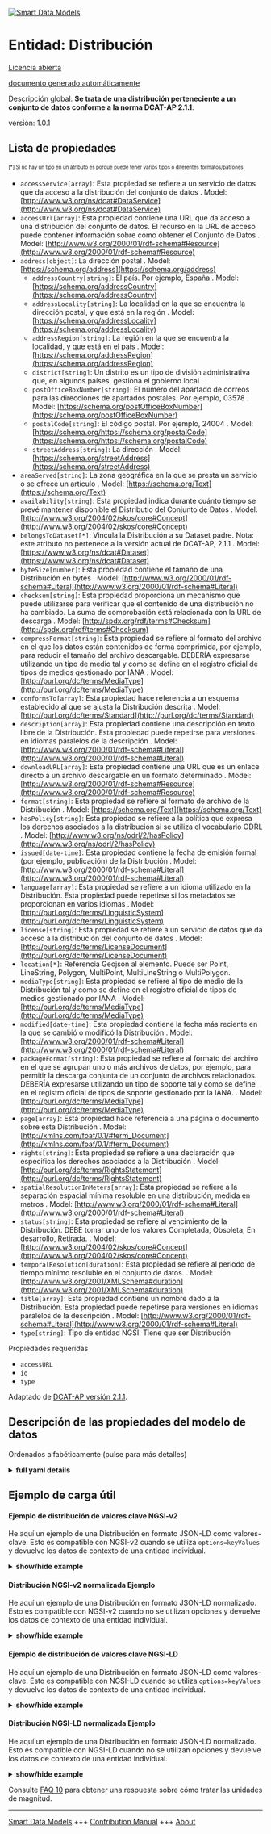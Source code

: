 <!-- 10-Header -->  
[![Smart Data Models](https://smartdatamodels.org/wp-content/uploads/2022/01/SmartDataModels_logo.png "Logo")](https://smartdatamodels.org)  
Entidad: Distribución  
=====================<!-- /10-Header -->  
<!-- 15-License -->  
[Licencia abierta](https://github.com/smart-data-models//dataModel.DCAT-AP/blob/master/Distribution/LICENSE.md)  
[documento generado automáticamente](https://docs.google.com/presentation/d/e/2PACX-1vTs-Ng5dIAwkg91oTTUdt8ua7woBXhPnwavZ0FxgR8BsAI_Ek3C5q97Nd94HS8KhP-r_quD4H0fgyt3/pub?start=false&loop=false&delayms=3000#slide=id.gb715ace035_0_60)  
<!-- /15-License -->  
<!-- 20-Description -->  
Descripción global: **Se trata de una distribución perteneciente a un conjunto de datos conforme a la norma DCAT-AP 2.1.1**.  
versión: 1.0.1  
<!-- /20-Description -->  
<!-- 30-PropertiesList -->  

## Lista de propiedades  

<sup><sub>[*] Si no hay un tipo en un atributo es porque puede tener varios tipos o diferentes formatos/patrones</sub></sup>.  
- `accessService[array]`: Esta propiedad se refiere a un servicio de datos que da acceso a la distribución del conjunto de datos  . Model: [http://www.w3.org/ns/dcat#DataService](http://www.w3.org/ns/dcat#DataService)- `accessUrl[array]`: Esta propiedad contiene una URL que da acceso a una distribución del conjunto de datos. El recurso en la URL de acceso puede contener información sobre cómo obtener el Conjunto de Datos  . Model: [http://www.w3.org/2000/01/rdf-schema#Resource](http://www.w3.org/2000/01/rdf-schema#Resource)- `address[object]`: La dirección postal  . Model: [https://schema.org/address](https://schema.org/address)	- `addressCountry[string]`: El país. Por ejemplo, España  . Model: [https://schema.org/addressCountry](https://schema.org/addressCountry)  
	- `addressLocality[string]`: La localidad en la que se encuentra la dirección postal, y que está en la región  . Model: [https://schema.org/addressLocality](https://schema.org/addressLocality)  
	- `addressRegion[string]`: La región en la que se encuentra la localidad, y que está en el país  . Model: [https://schema.org/addressRegion](https://schema.org/addressRegion)  
	- `district[string]`: Un distrito es un tipo de división administrativa que, en algunos países, gestiona el gobierno local    
	- `postOfficeBoxNumber[string]`: El número del apartado de correos para las direcciones de apartados postales. Por ejemplo, 03578  . Model: [https://schema.org/postOfficeBoxNumber](https://schema.org/postOfficeBoxNumber)  
	- `postalCode[string]`: El código postal. Por ejemplo, 24004  . Model: [https://schema.org/https://schema.org/postalCode](https://schema.org/https://schema.org/postalCode)  
	- `streetAddress[string]`: La dirección  . Model: [https://schema.org/streetAddress](https://schema.org/streetAddress)  
- `areaServed[string]`: La zona geográfica en la que se presta un servicio o se ofrece un artículo  . Model: [https://schema.org/Text](https://schema.org/Text)- `availability[string]`: Esta propiedad indica durante cuánto tiempo se prevé mantener disponible el Distributio del Conjunto de Datos  . Model: [http://www.w3.org/2004/02/skos/core#Concept](http://www.w3.org/2004/02/skos/core#Concept)- `belongsToDataset[*]`: Vincula la Distribución a su Dataset padre. Nota: este atributo no pertenece a la versión actual de DCAT-AP, 2.1.1  . Model: [https://www.w3.org/ns/dcat#Dataset](https://www.w3.org/ns/dcat#Dataset)- `byteSize[number]`: Esta propiedad contiene el tamaño de una Distribución en bytes  . Model: [http://www.w3.org/2000/01/rdf-schema#Literal](http://www.w3.org/2000/01/rdf-schema#Literal)- `checksum[string]`: Esta propiedad proporciona un mecanismo que puede utilizarse para verificar que el contenido de una distribución no ha cambiado. La suma de comprobación está relacionada con la URL de descarga  . Model: [http://spdx.org/rdf/terms#Checksum](http://spdx.org/rdf/terms#Checksum)- `compressFormat[string]`: Esta propiedad se refiere al formato del archivo en el que los datos están contenidos de forma comprimida, por ejemplo, para reducir el tamaño del archivo descargable. DEBERÍA expresarse utilizando un tipo de medio tal y como se define en el registro oficial de tipos de medios gestionado por IANA  . Model: [http://purl.org/dc/terms/MediaType](http://purl.org/dc/terms/MediaType)- `conformsTo[array]`: Esta propiedad hace referencia a un esquema establecido al que se ajusta la Distribución descrita  . Model: [http://purl.org/dc/terms/Standard](http://purl.org/dc/terms/Standard)- `description[array]`: Esta propiedad contiene una descripción en texto libre de la Distribución. Esta propiedad puede repetirse para versiones en idiomas paralelos de la descripción  . Model: [http://www.w3.org/2000/01/rdf-schema#Literal](http://www.w3.org/2000/01/rdf-schema#Literal)- `downloadURL[array]`: Esta propiedad contiene una URL que es un enlace directo a un archivo descargable en un formato determinado  . Model: [http://www.w3.org/2000/01/rdf-schema#Resource](http://www.w3.org/2000/01/rdf-schema#Resource)- `format[string]`: Esta propiedad se refiere al formato de archivo de la Distribución  . Model: [https://schema.org/Text](https://schema.org/Text)- `hasPolicy[string]`: Esta propiedad se refiere a la política que expresa los derechos asociados a la distribución si se utiliza el vocabulario ODRL  . Model: [http://www.w3.org/ns/odrl/2/hasPolicy](http://www.w3.org/ns/odrl/2/hasPolicy)- `issued[date-time]`: Esta propiedad contiene la fecha de emisión formal (por ejemplo, publicación) de la Distribución  . Model: [http://www.w3.org/2000/01/rdf-schema#Literal](http://www.w3.org/2000/01/rdf-schema#Literal)- `language[array]`: Esta propiedad se refiere a un idioma utilizado en la Distribución. Esta propiedad puede repetirse si los metadatos se proporcionan en varios idiomas  . Model: [http://purl.org/dc/terms/LinguisticSystem](http://purl.org/dc/terms/LinguisticSystem)- `license[string]`: Esta propiedad se refiere a un servicio de datos que da acceso a la distribución del conjunto de datos  . Model: [http://purl.org/dc/terms/LicenseDocument](http://purl.org/dc/terms/LicenseDocument)- `location[*]`: Referencia Geojson al elemento. Puede ser Point, LineString, Polygon, MultiPoint, MultiLineString o MultiPolygon.  - `mediaType[string]`: Esta propiedad se refiere al tipo de medio de la Distribución tal y como se define en el registro oficial de tipos de medios gestionado por IANA  . Model: [http://purl.org/dc/terms/MediaType](http://purl.org/dc/terms/MediaType)- `modified[date-time]`: Esta propiedad contiene la fecha más reciente en la que se cambió o modificó la Distribución  . Model: [http://www.w3.org/2000/01/rdf-schema#Literal](http://www.w3.org/2000/01/rdf-schema#Literal)- `packageFormat[string]`: Esta propiedad se refiere al formato del archivo en el que se agrupan uno o más archivos de datos, por ejemplo, para permitir la descarga conjunta de un conjunto de archivos relacionados. DEBERÍA expresarse utilizando un tipo de soporte tal y como se define en el registro oficial de tipos de soporte gestionado por la IANA.  . Model: [http://purl.org/dc/terms/MediaType](http://purl.org/dc/terms/MediaType)- `page[array]`: Esta propiedad hace referencia a una página o documento sobre esta Distribución  . Model: [http://xmlns.com/foaf/0.1/#term_Document](http://xmlns.com/foaf/0.1/#term_Document)- `rights[string]`: Esta propiedad se refiere a una declaración que especifica los derechos asociados a la Distribución  . Model: [http://purl.org/dc/terms/RightsStatement](http://purl.org/dc/terms/RightsStatement)- `spatialResolutionInMeters[array]`: Esta propiedad se refiere a la separación espacial mínima resoluble en una distribución, medida en metros  . Model: [http://www.w3.org/2000/01/rdf-schema#Literal](http://www.w3.org/2000/01/rdf-schema#Literal)- `status[string]`: Esta propiedad se refiere al vencimiento de la Distribución. DEBE tomar uno de los valores Completada, Obsoleta, En desarrollo, Retirada.  . Model: [http://www.w3.org/2004/02/skos/core#Concept](http://www.w3.org/2004/02/skos/core#Concept)- `temporalResolution[duration]`: Esta propiedad se refiere al periodo de tiempo mínimo resoluble en el conjunto de datos.  . Model: [http://www.w3.org/2001/XMLSchema#duration](http://www.w3.org/2001/XMLSchema#duration)- `title[array]`: Esta propiedad contiene un nombre dado a la Distribución. Esta propiedad puede repetirse para versiones en idiomas paralelos de la descripción  . Model: [http://www.w3.org/2000/01/rdf-schema#Literal](http://www.w3.org/2000/01/rdf-schema#Literal)- `type[string]`: Tipo de entidad NGSI. Tiene que ser Distribución  <!-- /30-PropertiesList -->  
<!-- 35-RequiredProperties -->  
Propiedades requeridas  
- `accessURL`  - `id`  - `type`  <!-- /35-RequiredProperties -->  
<!-- 40-RequiredProperties -->  
Adaptado de [DCAT-AP versión 2.1.1](https://joinup.ec.europa.eu/collection/semantic-interoperability-community-semic/solution/dcat-application-profile-data-portals-europe/release/211).  
<!-- /40-RequiredProperties -->  
<!-- 50-DataModelHeader -->  
## Descripción de las propiedades del modelo de datos  
Ordenados alfabéticamente (pulse para más detalles)  
<!-- /50-DataModelHeader -->  
<!-- 60-ModelYaml -->  
<details><summary><strong>full yaml details</strong></summary>    
```yaml  
Distribution:    
  description: This is a distribution belonging ot a dataset according to the DCAT-AP standard 2.1.1    
  properties:    
    accessService:    
      description: This property refers to a data service that gives access to the distribution of the dataset    
      items:    
        description: Every Data service providing access to the distribution    
        type: string    
        x-ngsi:    
          type: Property    
      type: array    
      x-ngsi:    
        model: "http://www.w3.org/ns/dcat#DataService"    
        type: Property    
    accessUrl:    
      description: This property contains a URL that gives access to a Distribution of the Dataset. The resource at the access URL may contain information about how to get the Dataset    
      items:    
        minItems: 1    
        type: string    
      type: array    
      x-ngsi:    
        model: "http://www.w3.org/2000/01/rdf-schema#Resource"    
        type: Property    
    address:    
      description: The mailing address    
      properties:    
        addressCountry:    
          description: 'The country. For example, Spain'    
          type: string    
          x-ngsi:    
            model: https://schema.org/addressCountry    
            type: Property    
        addressLocality:    
          description: 'The locality in which the street address is, and which is in the region'    
          type: string    
          x-ngsi:    
            model: https://schema.org/addressLocality    
            type: Property    
        addressRegion:    
          description: 'The region in which the locality is, and which is in the country'    
          type: string    
          x-ngsi:    
            model: https://schema.org/addressRegion    
            type: Property    
        district:    
          description: 'A district is a type of administrative division that, in some countries, is managed by the local government'    
          type: string    
          x-ngsi:    
            type: Property    
        postOfficeBoxNumber:    
          description: 'The post office box number for PO box addresses. For example, 03578'    
          type: string    
          x-ngsi:    
            model: https://schema.org/postOfficeBoxNumber    
            type: Property    
        postalCode:    
          description: 'The postal code. For example, 24004'    
          type: string    
          x-ngsi:    
            model: https://schema.org/https://schema.org/postalCode    
            type: Property    
        streetAddress:    
          description: The street address    
          type: string    
          x-ngsi:    
            model: https://schema.org/streetAddress    
            type: Property    
        streetNr:    
          description: Number identifying a specific property on a public street    
          type: string    
          x-ngsi:    
            type: Property    
      type: object    
      x-ngsi:    
        model: https://schema.org/address    
        type: Property    
    areaServed:    
      description: The geographic area where a service or offered item is provided    
      type: string    
      x-ngsi:    
        model: https://schema.org/Text    
        type: Property    
    availability:    
      description: This property indicates how long it is planned to keep the Distributio of the Dataset available    
      type: string    
      x-ngsi:    
        model: "http://www.w3.org/2004/02/skos/core#Concept"    
        type: Property    
    belongsToDataset:    
      anyOf:    
        - description: Link to the dataset    
          maxLength: 256    
          minLength: 1    
          pattern: ^[\w\-\.\{\}\$\+\*\[\]`|~^@!,:\\]+$    
          type: string    
          x-ngsi:    
            type: Property    
        - description: Link to the dataset    
          format: uri    
          type: string    
          x-ngsi:    
            type: Property    
      description: 'It links the Distribution to its parent Dataset. Note: this attribute does not belong to the current version of DCAT-AP, 2.1.1'    
      x-ngsi:    
        model: "https://www.w3.org/ns/dcat#Dataset"    
        type: Relationship    
    byteSize:    
      description: This property contains the size of a Distribution in bytes    
      type: number    
      x-ngsi:    
        model: "http://www.w3.org/2000/01/rdf-schema#Literal"    
        type: Property    
    checksum:    
      description: This property provides a mechanism that can be used to verify that the contents of a distribution have not changed. The checksum is related to the downloadURL    
      type: string    
      x-ngsi:    
        model: "http://spdx.org/rdf/terms#Checksum"    
        type: Property    
    compressFormat:    
      description: 'This property refers to the format of the file in which the data is contained in a compressed form, e.g. to reduce the size of the downloadable file. It SHOULD be expressed using a media type as defined in the official register of media types managed by IANA'    
      type: string    
      x-ngsi:    
        model: http://purl.org/dc/terms/MediaType    
        type: Property    
    conformsTo:    
      description: This property refers to an established schema to which the described Distribution conforms    
      items:    
        description: Every rule o standard the distribution complies with    
        type: string    
        x-ngsi:    
          type: Property    
      type: array    
      x-ngsi:    
        model: http://purl.org/dc/terms/Standard    
        type: Property    
    description:    
      description: This property contains a free-text account of the Distribution. This property can be repeated for parallel language versions of the description    
      items:    
        description: Every description of the distribution in a language    
        type: string    
        x-ngsi:    
          type: Property    
      type: array    
      x-ngsi:    
        model: "http://www.w3.org/2000/01/rdf-schema#Literal"    
        type: Property    
    downloadURL:    
      description: This property contains a URL that is a direct link to a downloadable file in a given format    
      items:    
        description: Every URL available for downloading    
        format: uri    
        type: string    
        x-ngsi:    
          type: Property    
      type: array    
      x-ngsi:    
        model: "http://www.w3.org/2000/01/rdf-schema#Resource"    
        type: Property    
    format:    
      description: This property refers to the file format of the Distribution    
      type: string    
      x-ngsi:    
        model: https://schema.org/Text    
        type: Property    
    hasPolicy:    
      description: This property refers to the policy expressing the rights associated with the distribution if using the ODRL vocabulary    
      type: string    
      x-ngsi:    
        model: http://www.w3.org/ns/odrl/2/hasPolicy    
        type: Property    
    issued:    
      description: 'This property contains the date of formal issuance (e.g., publication) of the Distribution'    
      format: date-time    
      type: string    
      x-ngsi:    
        model: "http://www.w3.org/2000/01/rdf-schema#Literal"    
        type: Property    
    language:    
      description: This property refers to a language used in the Distribution. This property can be repeated if the metadata is provided in multiple languages    
      items:    
        description: Every language included    
        type: string    
        x-ngsi:    
          type: Property    
      type: array    
      x-ngsi:    
        model: http://purl.org/dc/terms/LinguisticSystem    
        type: Property    
    license:    
      description: This property refers to a data service that gives access to the distribution of the dataset    
      type: string    
      x-ngsi:    
        model: http://purl.org/dc/terms/LicenseDocument    
        type: Property    
    location:    
      description: 'Geojson reference to the item. It can be Point, LineString, Polygon, MultiPoint, MultiLineString or MultiPolygon'    
      oneOf:    
        - description: Geojson reference to the item. Point    
          properties:    
            bbox:    
              items:    
                type: number    
              minItems: 4    
              type: array    
            coordinates:    
              items:    
                type: number    
              minItems: 2    
              type: array    
            type:    
              enum:    
                - Point    
              type: string    
          required:    
            - type    
            - coordinates    
          title: GeoJSON Point    
          type: object    
          x-ngsi:    
            type: GeoProperty    
        - description: Geojson reference to the item. LineString    
          properties:    
            bbox:    
              items:    
                type: number    
              minItems: 4    
              type: array    
            coordinates:    
              items:    
                items:    
                  type: number    
                minItems: 2    
                type: array    
              minItems: 2    
              type: array    
            type:    
              enum:    
                - LineString    
              type: string    
          required:    
            - type    
            - coordinates    
          title: GeoJSON LineString    
          type: object    
          x-ngsi:    
            type: GeoProperty    
        - description: Geojson reference to the item. Polygon    
          properties:    
            bbox:    
              items:    
                type: number    
              minItems: 4    
              type: array    
            coordinates:    
              items:    
                items:    
                  items:    
                    type: number    
                  minItems: 2    
                  type: array    
                minItems: 4    
                type: array    
              type: array    
            type:    
              enum:    
                - Polygon    
              type: string    
          required:    
            - type    
            - coordinates    
          title: GeoJSON Polygon    
          type: object    
          x-ngsi:    
            type: GeoProperty    
        - description: Geojson reference to the item. MultiPoint    
          properties:    
            bbox:    
              items:    
                type: number    
              minItems: 4    
              type: array    
            coordinates:    
              items:    
                items:    
                  type: number    
                minItems: 2    
                type: array    
              type: array    
            type:    
              enum:    
                - MultiPoint    
              type: string    
          required:    
            - type    
            - coordinates    
          title: GeoJSON MultiPoint    
          type: object    
          x-ngsi:    
            type: GeoProperty    
        - description: Geojson reference to the item. MultiLineString    
          properties:    
            bbox:    
              items:    
                type: number    
              minItems: 4    
              type: array    
            coordinates:    
              items:    
                items:    
                  items:    
                    type: number    
                  minItems: 2    
                  type: array    
                minItems: 2    
                type: array    
              type: array    
            type:    
              enum:    
                - MultiLineString    
              type: string    
          required:    
            - type    
            - coordinates    
          title: GeoJSON MultiLineString    
          type: object    
          x-ngsi:    
            type: GeoProperty    
        - description: Geojson reference to the item. MultiLineString    
          properties:    
            bbox:    
              items:    
                type: number    
              minItems: 4    
              type: array    
            coordinates:    
              items:    
                items:    
                  items:    
                    items:    
                      type: number    
                    minItems: 2    
                    type: array    
                  minItems: 4    
                  type: array    
                type: array    
              type: array    
            type:    
              enum:    
                - MultiPolygon    
              type: string    
          required:    
            - type    
            - coordinates    
          title: GeoJSON MultiPolygon    
          type: object    
          x-ngsi:    
            type: GeoProperty    
      x-ngsi:    
        type: GeoProperty    
    mediaType:    
      description: This property refers to the media type of the Distribution as defined in the official register of media types managed by IANA    
      type: string    
      x-ngsi:    
        model: http://purl.org/dc/terms/MediaType    
        type: Property    
    modified:    
      description: This property contains the most recent date on which the Distribution was changed or modified    
      format: date-time    
      type: string    
      x-ngsi:    
        model: "http://www.w3.org/2000/01/rdf-schema#Literal"    
        type: Property    
    packageFormat:    
      description: 'This property refers to the format of the file in which one or more data files are grouped together, e.g. to enable a set of related files to be downloaded together. It SHOULD be expressed using a media type as defined in the official register of media types managed by IANA'    
      type: string    
      x-ngsi:    
        model: http://purl.org/dc/terms/MediaType    
        type: Property    
    page:    
      description: This property refers to a page or document about this Distribution    
      items:    
        description: Every page providing information about the distribution    
        type: string    
        x-ngsi:    
          type: Property    
      type: array    
      x-ngsi:    
        model: "http://xmlns.com/foaf/0.1/#term_Document"    
        type: Property    
    rights:    
      description: This property refers to a statement that specifies rights associated with the Distribution    
      type: string    
      x-ngsi:    
        model: http://purl.org/dc/terms/RightsStatement    
        type: Property    
    spatialResolutionInMeters:    
      description: 'This property refers to the minimum spatial separation resolvable in a distribution, measured in meters'    
      type: array    
      x-ngsi:    
        model: "http://www.w3.org/2000/01/rdf-schema#Literal"    
        type: Property    
    status:    
      description: 'This property refers to the maturity of the Distribution. It MUST take one of the values Completed, Deprecated, Under Development, Withdrawn'    
      enum:    
        - Completed    
        - Deprecated    
        - Under Development    
        - Withdrawn    
      type: string    
      x-ngsi:    
        model: "http://www.w3.org/2004/02/skos/core#Concept"    
        type: Property    
    temporalResolution:    
      description: 'This property refers to the minimum time period resolvable in the dataset. '    
      format: duration    
      type: string    
      x-ngsi:    
        model: "http://www.w3.org/2001/XMLSchema#duration"    
        type: Property    
    title:    
      description: This property contains a name given to the Distribution. This property can be repeated for parallel language versions of the description    
      items:    
        description: Every language description of the distribution title    
        type: string    
        x-ngsi:    
          type: Property    
      type: array    
      x-ngsi:    
        model: "http://www.w3.org/2000/01/rdf-schema#Literal"    
        type: Property    
    type:    
      description: NGSI entity type. It has to be Distribution    
      enum:    
        - Distribution    
      type: string    
      x-ngsi:    
        type: Property    
  required:    
    - accessURL    
    - id    
    - type    
  type: object    
  x-derived-from: ""    
  x-disclaimer: 'Redistribution and use in source and binary forms, with or without modification, are permitted  provided that the license conditions are met. Copyleft (c) 2022 Contributors to Smart Data Models Program'    
  x-license-url: https://github.com/smart-data-models/dataModel.DCAT-AP/blob/master/Distribution/LICENSE.md    
  x-model-schema: https://smart-data-models.github.io/dataModel.DCAT-AP/Distribution/schema.json    
  x-model-tags: ""    
  x-version: 1.0.1    
```  
</details>    
<!-- /60-ModelYaml -->  
<!-- 70-MiddleNotes -->  
<!-- /70-MiddleNotes -->  
<!-- 80-Examples -->  
## Ejemplo de carga útil  
#### Ejemplo de distribución de valores clave NGSI-v2  
He aquí un ejemplo de una Distribución en formato JSON-LD como valores-clave. Esto es compatible con NGSI-v2 cuando se utiliza `options=keyValues` y devuelve los datos de contexto de una entidad individual.  
<details><summary><strong>show/hide example</strong></summary>    
```json  
{  
  "id": "urn:ngsi-ld:Distribution:id:NUZE:76215118",  
  "type": "Distribution",  
  "accessService": [  
    ""  
  ],  
  "accessURL": [  
    "https://datos.comunidad.madrid/catalogo/dataset/134210b4-3fbc-457d-8064-18d6d8cc785e/resource/fca9a0ef-60b3-44bc-8a69-c17d607b122d/download/alojamientos_turisticos.csv"  
  ],  
  "address": {  
    "addressCountry": "Luxembourg",  
    "addressLocality": "Luxembourg",  
    "addressRegion": "Luxembourg",  
    "postOfficeBoxNumber": "",  
    "postalCode": "24004",  
    "streetAddress": "Luxembourg platz 2"  
  },  
  "availability": "yes",  
  "byteSize": 43503,  
  "checksum": "H3FR.",  
  "compressionFormat": "",  
  "belongsToDataset": "urn:ngsi-ld:Dataset:items:CHIF:23645981",  
  "description": [  
    "Distribution of open data portals in csv"],  
  "page": [],  
  "downloadURL": [  
    "urn:ngsi-ld:DistributionDCAT-AP:items:HVWX:12201868",  
    "urn:ngsi-ld:DistributionDCAT-AP:items:ICPI:96947751"  
  ],  
  "format": " text/csv",  
  "hasPolicy": "Open data policy.",  
  "language": [  
    "EN",  
    "ES"  
  ],  
  "license": "CC-BY",  
  "conformsTo": [],  
  "location": {  
    "coordinates": [  
      -67.057831,  
      67.968509  
    ],  
    "type": "Point"  
  },  
  "mediaType": "",  
  "modified": "1986-03-28T19:56:43Z",  
  "packagingFormat": "zip",  
  "issued": "1997-05-06T05:04:10Z",  
  "rights": "copyleft",  
  "spatialResolutionInMeters": [  
    0.5,  
    0.5  
  ],  
  "status": "Withdrawn",  
  "temporalResolution":  
    "PT15M",  
  "title": [  
    "Dataset base"  
  ]  
}  
```  
</details>  
#### Distribución NGSI-v2 normalizada Ejemplo  
He aquí un ejemplo de una Distribución en formato JSON-LD normalizado. Esto es compatible con NGSI-v2 cuando no se utilizan opciones y devuelve los datos de contexto de una entidad individual.  
<details><summary><strong>show/hide example</strong></summary>    
```json  
{  
  "id": "urn:ngsi-ld:Distribution:id:NUZE:76215118",  
  "type": "Distribution",  
  "description": {  
    "type": "Text",  
    "value": [  
      "Distribution of open data portals in csv"  
    ]  
  },  
  "location": {  
    "type": "geo:json",  
    "value": {  
      "type": "Point",  
      "coordinates": [  
        -67.057831,  
        67.968509  
      ]  
    }  
  },  
  "address": {  
    "type": "PostalAddress",  
    "value": {  
      "streetAddress": "Luxembourg platz 2",  
      "addressLocality": "Luxembourg",  
      "addressRegion": "Luxembourg",  
      "addressCountry": "Luxembourg",  
      "postalCode": "24004",  
      "postOfficeBoxNumber": ""  
    }  
  },  
  "accessURL": {  
    "type": "array",  
    "value": [  
      "https://datos.comunidad.madrid/catalogo/dataset/134210b4-3fbc-457d-8064-18d6d8cc785e/resource/fca9a0ef-60b3-44bc-8a69-c17d607b122d/download/alojamientos_turisticos.csv"  
    ]  
  },  
  "availability": {  
    "type": "Text",  
    "value": "yes"  
  },  
  "format": {  
    "type": "Text",  
    "value": " text/csv"  
  },  
  "license": {  
    "type": "Text",  
    "value": "CC-BY"  
  },  
  "accessService": {  
    "type": "array",  
    "value": [  
      ""  
    ]  
  },  
  "byteSize": {  
    "type": "array",  
    "value": 43503  
  },  
  "checksum": {  
    "type": "Text",  
    "value": "H3FR."  
  },  
  "compressionFormat": {  
    "type": "Text",  
    "value": ""  
  },  
  "belongsToDataset": {  
    "type": "Text",  
    "value": "urn:ngsi-ld:Dataset:items:CHIF:23645981"  
  },  
  "page": {  
    "type": "array",  
    "value": [  
    ]  
  },  
  "downloadURL": {  
    "type": "array",  
    "value": [  
      "urn:ngsi-ld:DistributionDCAT-AP:items:HVWX:12201868",  
      "urn:ngsi-ld:DistributionDCAT-AP:items:ICPI:96947751"  
    ]  
  },  
  "hasPolicy": {  
    "type": "Text",  
    "value": "Open data policy."  
  },  
  "language": {  
    "type": "array",  
    "value": [  
      "EN",  
      "ES"  
    ]  
  },  
  "conformsTo": {  
    "type": "array",  
    "value": [  
    ]  
  },  
  "mediaType": {  
    "type": "Text",  
    "value": ""  
  },  
  "packagingFormat": {  
    "type": "Text",  
    "value": "zip"  
  },  
  "issued": {  
    "type": "DateTime",  
    "value": "1997-05-06T05:04:10Z"  
  },  
  "rights": {  
    "type": "Text",  
    "value": "copyleft"  
  },  
  "spatialResolutionInMeters": {  
    "type": "array",  
    "value": [  
      0.5,  
      0.5  
    ]  
  },  
  "status": {  
    "type": "Text",  
    "value": "Withdrawn"  
  },  
  "temporalResolution": {  
    "type": "array",  
    "value": "PT17S"  
  },  
  "title": {  
    "type": "array",  
    "value": [  
      "Dataset base"  
    ]  
  },  
  "modified": {  
    "type": "DateTime",  
    "value": "1986-03-28T19:56:43Z"  
  }  
}  
```  
</details>  
#### Ejemplo de distribución de valores clave NGSI-LD  
He aquí un ejemplo de una Distribución en formato JSON-LD como valores-clave. Esto es compatible con NGSI-LD cuando se utiliza `options=keyValues` y devuelve los datos de contexto de una entidad individual.  
<details><summary><strong>show/hide example</strong></summary>    
```json  
{  
  "id": "urn:ngsi-ld:Distribution:id:NUZE:76215118",  
  "type": "Distribution",  
  "accessService": [  
    ""  
  ],  
  "accessURL": [  
    "https://datos.comunidad.madrid/catalogo/dataset/134210b4-3fbc-457d-8064-18d6d8cc785e/resource/fca9a0ef-60b3-44bc-8a69-c17d607b122d/download/alojamientos_turisticos.csv"  
  ],  
  "address": {  
    "addressCountry": "Luxembourg",  
    "addressLocality": "Luxembourg",  
    "addressRegion": "Luxembourg",  
    "postOfficeBoxNumber": "",  
    "postalCode": "24004",  
    "streetAddress": "Luxembourg platz 2"  
  },  
  "availability": "yes",  
  "byteSize": 43503,  
  "checksum": "H3FR.",  
  "compressionFormat": "",  
  "belongsToDataset": "urn:ngsi-ld:Dataset:items:CHIF:23645981",  
  "description": [  
    "Distribution of open data portals in csv"  
  ],  
  "page": [],  
  "downloadURL": [  
    "urn:ngsi-ld:DistributionDCAT-AP:items:HVWX:12201868",  
    "urn:ngsi-ld:DistributionDCAT-AP:items:ICPI:96947751"  
  ],  
  "format": " text/csv",  
  "hasPolicy": "Open data policy.",  
  "language": [  
    "EN",  
    "ES"  
  ],  
  "license": "CC-BY",  
  "conformsTo": [],  
  "location": {  
    "coordinates": [  
      -67.057831,  
      67.968509  
    ],  
    "type": "Point"  
  },  
  "mediaType": "",  
  "modified": "1986-03-28T19:56:43Z",  
  "packagingFormat": "zip",  
  "issued": "1997-05-06T05:04:10Z",  
  "rights": "copyleft",  
  "spatialResolutionInMeters": [  
    0.5,  
    0.5  
  ],  
  "status": "Withdrawn",  
  "temporalResolution": "PT15S",  
  "title": [  
    "Dataset base"  
  ],  
  "@context": [  
    "https://raw.githubusercontent.com/smart-data-models/dataModel.DCAT-AP/master/context.jsonld"  
  ]  
}  
```  
</details>  
#### Distribución NGSI-LD normalizada Ejemplo  
He aquí un ejemplo de una Distribución en formato JSON-LD normalizado. Esto es compatible con NGSI-LD cuando no se utilizan opciones y devuelve los datos de contexto de una entidad individual.  
<details><summary><strong>show/hide example</strong></summary>    
```json  
{  
  "id": "urn:ngsi-ld:Distribution:id:NUZE:76215118",  
  "type": "Distribution",  
  "accessService": {  
    "type": "Property",  
    "value": [  
      ""  
    ]  
  },  
  "accessURL": {  
    "type": "Property",  
    "value": [  
      "https://datos.comunidad.madrid/catalogo/dataset/134210b4-3fbc-457d-8064-18d6d8cc785e/resource/fca9a0ef-60b3-44bc-8a69-c17d607b122d/download/alojamientos_turisticos.csv"  
    ]  
  },  
  "address": {  
    "type": "Property",  
    "value": {  
      "streetAddress": "Luxembourg platz 2",  
      "addressLocality": "Luxembourg",  
      "addressRegion": "Luxembourg",  
      "addressCountry": "Luxembourg",  
      "postalCode": "24004",  
      "postOfficeBoxNumber": ""  
    }  
  },  
  "availability": {  
    "type": "Property",  
    "value": "yes"  
  },  
  "byteSize": {  
    "type": "Property",  
    "value": 43503  
  },  
  "checksum": {  
    "type": "Property",  
    "value": "H3FR."  
  },  
  "compressFormat": {  
    "type": "Property",  
    "value": ""  
  },  
  "belongsToDataset": {  
    "type": "Relationship",  
    "object": "urn:ngsi-ld:Dataset:items:CHIF:23645981"  
  },  
  "dataProvider": {  
    "type": "Property",  
    "value": "Meloda.org"  
  },  
  "modified": {  
    "type": "Property",  
    "value": {  
      "@type": "DateTime",  
      "@value": "1970-07-14T10:48:19Z"  
    }  
  },  
  "description": {  
    "type": "Property",  
    "value": [  
      "Distribution of open data portals in csv"  
    ]  
  },  
  "documentation": {  
    "type": "Property",  
    "value": []  
  },  
  "downloadURL": {  
    "type": "Property",  
    "value": [  
      "urn:ngsi-ld:DistributionDCAT-AP:items:HVWX:12201868",  
      "urn:ngsi-ld:DistributionDCAT-AP:items:ICPI:96947751"  
    ]  
  },  
  "format": {  
    "type": "Property",  
    "value": " text/csv"  
  },  
  "hasPolicy": {  
    "type": "Property",  
    "value": "Open data policy."  
  },  
  "language": {  
    "type": "Property",  
    "value": [  
      "EN",  
      "ES"  
    ]  
  },  
  "license": {  
    "type": "Property",  
    "value": "CC-BY"  
  },  
  "conformsTo": {  
    "type": "Property",  
    "value": []  
  },  
  "location": {  
    "type": "Property",  
    "value": {  
      "type": "Point",  
      "coordinates": [  
        -67.057831,  
        67.968509  
      ]  
    }  
  },  
  "mediaType": {  
    "type": "Property",  
    "value": ""  
  },  
  "packagingFormat": {  
    "type": "Property",  
    "value": "zip"  
  },  
  "issued": {  
    "type": "Property",  
    "value": {  
      "@type": "DateTime",  
      "@value": "1997-05-06T05:04:10Z"  
    }  
  },  
  "rights": {  
    "type": "Property",  
    "value": "copyleft"  
  },  
  "spatialResolutionInMeters": {  
    "type": "Property",  
    "value": [  
      0.5,  
      0.5  
    ]  
  },  
  "status": {  
    "type": "Property",  
    "value": "Withdrawn"  
  },  
  "temporalResolution": {  
    "type": "Property",  
    "value": [  
      2,  
      10  
    ]  
  },  
  "title": {  
    "type": "Property",  
    "value": [  
      "Dataset base"  
    ]  
  },  
  "@context": [  
    "https://raw.githubusercontent.com/smart-data-models/dataModel.DCAT-AP/master/context.jsonld"  
  ]  
}  
```  
</details><!-- /80-Examples -->  
<!-- 90-FooterNotes -->  
<!-- /90-FooterNotes -->  
<!-- 95-Units -->  
Consulte [FAQ 10](https://smartdatamodels.org/index.php/faqs/) para obtener una respuesta sobre cómo tratar las unidades de magnitud.  
<!-- /95-Units -->  
<!-- 97-LastFooter -->  
---  
[Smart Data Models](https://smartdatamodels.org) +++ [Contribution Manual](https://bit.ly/contribution_manual) +++ [About](https://bit.ly/Introduction_SDM)<!-- /97-LastFooter -->  
